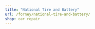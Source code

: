 ```yaml
---
title: "National Tire and Battery"
url: /forney/national-tire-and-battery/
shop: car repair
---
```

